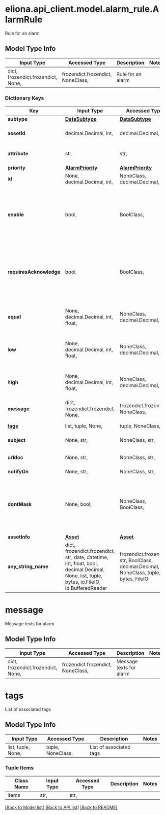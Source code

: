 # eliona.api_client.model.alarm_rule.AlarmRule

Rule for an alarm

## Model Type Info
Input Type | Accessed Type | Description | Notes
------------ | ------------- | ------------- | -------------
dict, frozendict.frozendict, None,  | frozendict.frozendict, NoneClass,  | Rule for an alarm | 

### Dictionary Keys
Key | Input Type | Accessed Type | Description | Notes
------------ | ------------- | ------------- | ------------- | -------------
**subtype** | [**DataSubtype**](DataSubtype.md) | [**DataSubtype**](DataSubtype.md) |  | 
**assetId** | decimal.Decimal, int,  | decimal.Decimal,  | ID of the corresponding asset | 
**attribute** | str,  | str,  | Name of the attribute of the asset type | 
**priority** | [**AlarmPriority**](AlarmPriority.md) | [**AlarmPriority**](AlarmPriority.md) |  | 
**id** | None, decimal.Decimal, int,  | NoneClass, decimal.Decimal,  | The id of the rule | [optional] 
**enable** | bool,  | BoolClass,  | Rule enabled or not | [optional] if omitted the server will use the default value of True
**requiresAcknowledge** | bool,  | BoolClass,  | Requires the alarm an acknowledgment | [optional] if omitted the server will use the default value of False
**equal** | None, decimal.Decimal, int, float,  | NoneClass, decimal.Decimal,  | Triggers alarm if attribute value equals this value | [optional] value must be a 64 bit float
**low** | None, decimal.Decimal, int, float,  | NoneClass, decimal.Decimal,  | Triggers alarm if attribute value is less than value | [optional] value must be a 64 bit float
**high** | None, decimal.Decimal, int, float,  | NoneClass, decimal.Decimal,  | Triggers alarm if attribute value is greater than value | [optional] value must be a 64 bit float
**[message](#message)** | dict, frozendict.frozendict, None,  | frozendict.frozendict, NoneClass,  | Message texts for alarm | [optional] 
**[tags](#tags)** | list, tuple, None,  | tuple, NoneClass,  | List of associated tags | [optional] 
**subject** | None, str,  | NoneClass, str,  | The subject for the alarm | [optional] 
**urldoc** | None, str,  | NoneClass, str,  | The url describing the alarm | [optional] 
**notifyOn** | None, str,  | NoneClass, str,  | Notification | [optional] 
**dontMask** | None, bool,  | NoneClass, BoolClass,  | Do not mask | [optional] if omitted the server will use the default value of False
**assetInfo** | [**Asset**](Asset.md) | [**Asset**](Asset.md) |  | [optional] 
**any_string_name** | dict, frozendict.frozendict, str, date, datetime, int, float, bool, decimal.Decimal, None, list, tuple, bytes, io.FileIO, io.BufferedReader | frozendict.frozendict, str, BoolClass, decimal.Decimal, NoneClass, tuple, bytes, FileIO | any string name can be used but the value must be the correct type | [optional]

# message

Message texts for alarm

## Model Type Info
Input Type | Accessed Type | Description | Notes
------------ | ------------- | ------------- | -------------
dict, frozendict.frozendict, None,  | frozendict.frozendict, NoneClass,  | Message texts for alarm | 

# tags

List of associated tags

## Model Type Info
Input Type | Accessed Type | Description | Notes
------------ | ------------- | ------------- | -------------
list, tuple, None,  | tuple, NoneClass,  | List of associated tags | 

### Tuple Items
Class Name | Input Type | Accessed Type | Description | Notes
------------- | ------------- | ------------- | ------------- | -------------
items | str,  | str,  |  | 

[[Back to Model list]](../../README.md#documentation-for-models) [[Back to API list]](../../README.md#documentation-for-api-endpoints) [[Back to README]](../../README.md)


